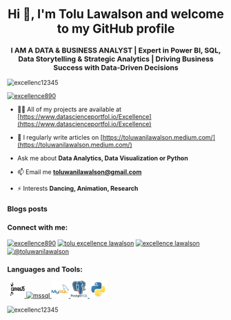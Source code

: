 <h1 align="center">Hi 👋, I'm Tolu Lawalson and welcome to my GitHub profile</h1>
<h3 align="center">I AM A DATA & BUSINESS ANALYST | Expert in Power BI, SQL, Data Storytelling & Strategic Analytics | Driving Business Success with Data-Driven Decisions</h3>

<p align="left"> <img src="https://komarev.com/ghpvc/?username=excellenc12345&label=Profile%20views&color=0e75b6&style=flat" alt="excellenc12345" /> </p>

<p align="left"> <a href="https://twitter.com/excellence890" target="blank"><img src="https://img.shields.io/twitter/follow/excellence890?logo=twitter&style=for-the-badge" alt="excellence890" /></a> </p>

- 👨‍💻 All of my projects are available at [https://www.datascienceportfol.io/Excellence](https://www.datascienceportfol.io/Excellence)

- 📝 I regularly write articles on [https://toluwanilawalson.medium.com/](https://toluwanilawalson.medium.com/)

- Ask me about **Data Analytics, Data Visualization or Python**

- 📫 Email me **toluwanilawalson@gmail.com**

- ⚡ Interests **Dancing, Animation, Research**

### Blogs posts
<!-- BLOG-POST-LIST:START -->
<!-- BLOG-POST-LIST:END -->

<h3 align="left">Connect with me:</h3>
<p align="left">
<a href="https://twitter.com/excellence890" target="blank"><img align="center" src="https://raw.githubusercontent.com/rahuldkjain/github-profile-readme-generator/master/src/images/icons/Social/twitter.svg" alt="excellence890" height="30" width="40" /></a>
<a href="https://linkedin.com/in/tolu excellence lawalson" target="blank"><img align="center" src="https://raw.githubusercontent.com/rahuldkjain/github-profile-readme-generator/master/src/images/icons/Social/linked-in-alt.svg" alt="tolu excellence lawalson" height="30" width="40" /></a>
<a href="https://kaggle.com/excellence lawalson" target="blank"><img align="center" src="https://raw.githubusercontent.com/rahuldkjain/github-profile-readme-generator/master/src/images/icons/Social/kaggle.svg" alt="excellence lawalson" height="30" width="40" /></a>
<a href="https://medium.com/@toluwanilawalson" target="blank"><img align="center" src="https://raw.githubusercontent.com/rahuldkjain/github-profile-readme-generator/master/src/images/icons/Social/medium.svg" alt="@toluwanilawalson" height="30" width="40" /></a>
</p>

<h3 align="left">Languages and Tools:</h3>
<p align="left"> <a href="https://canvasjs.com" target="_blank" rel="noreferrer"> <img src="https://raw.githubusercontent.com/Hardik0307/Hardik0307/master/assets/canvasjs-charts.svg" alt="canvasjs" width="40" height="40"/> </a> <a href="https://www.microsoft.com/en-us/sql-server" target="_blank" rel="noreferrer"> <img src="https://www.svgrepo.com/show/303229/microsoft-sql-server-logo.svg" alt="mssql" width="40" height="40"/> </a> <a href="https://www.mysql.com/" target="_blank" rel="noreferrer"> <img src="https://raw.githubusercontent.com/devicons/devicon/master/icons/mysql/mysql-original-wordmark.svg" alt="mysql" width="40" height="40"/> </a> <a href="https://www.postgresql.org" target="_blank" rel="noreferrer"> <img src="https://raw.githubusercontent.com/devicons/devicon/master/icons/postgresql/postgresql-original-wordmark.svg" alt="postgresql" width="40" height="40"/> </a> <a href="https://www.python.org" target="_blank" rel="noreferrer"> <img src="https://raw.githubusercontent.com/devicons/devicon/master/icons/python/python-original.svg" alt="python" width="40" height="40"/> </a> </p>

<p><img align="center" src="https://github-readme-stats.vercel.app/api/top-langs?username=excellenc12345&show_icons=true&locale=en&layout=compact" alt="excellenc12345" /></p>
